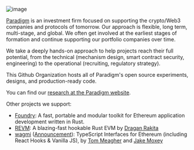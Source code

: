 ![image](https://user-images.githubusercontent.com/17802178/206130033-835ac058-6795-41bb-b880-37cb698314d7.png)

[Paradigm](https://paradigm.xyz/) is an investment firm focused on supporting the crypto/Web3 companies and protocols of tomorrow. Our approach is flexible, long term, multi-stage, and global.
We often get involved at the earliest stages of formation and continue supporting our portfolio companies over time.

We take a deeply hands-on approach to help projects reach their full potential, from the technical (mechanism design, smart contract security, engineering) 
to the operational (recruiting, regulatory strategy).

This Github Organization hosts all of Paradigm's open source experiments, designs, and production-ready code.

You can find our [research at the Paradigm website](https://www.paradigm.xyz/writing).

Other projects we support:
* [Foundry](https://github.com/foundry-rs/foundry/): A fast, portable and modular toolkit for Ethereum application development written in Rust.
* [REVM](https://github.com/bluealloy/revm/): A blazing-fast hookable Rust EVM by [Dragan Rakita](https://github.com/rakita)
* [wagmi](https://wagmi.sh/) ([Announcement](https://www.paradigm.xyz/2022/11/paradigm-and-wagmi)): TypeScript Interfaces for Ethereum (including React Hooks & Vanilla JS), by [Tom Meagher](https://github.com/tmm/) and [Jake Moxey](https://github.com/jxom)
